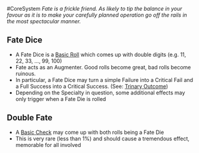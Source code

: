#CoreSystem 
_Fate is a frickle friend. As likely to tip the balance in your favour as it is to make your carefully planned operation go off the rails in the most spectacular manner._

## Fate Dice
* A Fate Dice is a [Basic Roll](</CoreSystem/Basic Roll.md>) which comes up with double digits (e.g. 11, 22, 33, ..., 99, 100)
* Fate acts as an Augmenter. Good rolls become great, bad rolls become ruinous.
* In particular, a Fate Dice may turn a simple Failure into a Critical Fail and a Full Success into a Critical Success. (See: [Trinary Outcome](/CoreSystem/Trinary%20Outcome.md))
* Depending on the Specialty in question, some additional effects may only trigger when a Fate Die is rolled

## Double Fate
* A [Basic Check](/CoreSystem/Basic%20Check.md) may come up with both rolls being a Fate Die
* This is very rare (less than 1%) and should cause a tremendous effect, memorable for all involved 